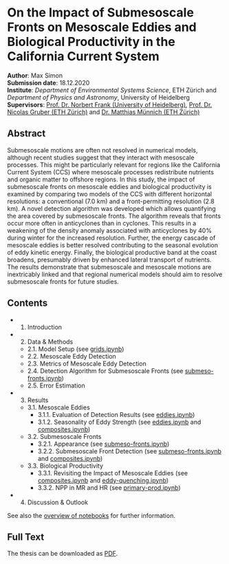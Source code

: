 # On the Impact of Submesoscale Fronts on Mesoscale Eddies and Biological Productivity in the California Current System

**Author**: Max Simon \
**Submission date**: 18.12.2020 \
**Institute**: _Department of Environmental Systems Science_, ETH Zürich and _Department of Physics and Astronomy_, University of Heidelberg \
**Supervisors**: [Prof. Dr. Norbert Frank (University of Heidelberg)](https://www.iup.uni-heidelberg.de/de/institut/mitarbeiter/prof-norbert-frank), [Prof. Dr. Nicolas Gruber (ETH Zürich)](https://usys.ethz.ch/personen/profil.nicolas-gruber.html) and [Dr. Matthias Münnich (ETH Zürich)](https://up.ethz.ch/people/person-detail.NDY0NDk=.TGlzdC8xMDg5LC0zMDYxNTA1MjU=.html)

## Abstract

Submesoscale motions are often not resolved in numerical models, although recent studies suggest that they interact with mesoscale processes. This might be particularly relevant for regions like the California Current System (CCS) where mesoscale processes redistribute nutrients and organic matter to offshore regions. In this study, the impact of submesoscale fronts on mesoscale eddies and biological productivity is examined by comparing two models of the CCS with different horizontal resolutions: a conventional (7.0 km) and a front-permitting resolution (2.8 km). A novel detection algorithm was developed which allows quantifying the area covered by submesoscale fronts. The algorithm reveals that fronts occur more often in anticyclones than in cyclones. This results in a weakening of the density anomaly associated with anticyclones by 40% during winter for the increased resolution. Further, the energy cascade of mesoscale eddies is better resolved contributing to the seasonal evolution of eddy kinetic energy. Finally, the biological productive band at the coast broadens, presumably driven by enhanced lateral transport of nutrients. The results demonstrate that submesoscale and mesoscale motions are inextricably linked and that regional numerical models should aim to resolve submesoscale fronts for future studies.

## Contents

- 1. Introduction
- 2. Data & Methods
  - 2.1. Model Setup (see [grids.ipynb](../notebooks/grids.ipynb))
  - 2.2. Mesoscale Eddy Detection
  - 2.3. Metrics of Mesoscale Eddy Detection
  - 2.4. Detection Algorithm for Submesoscale Fronts (see [submeso-fronts.ipynb](../notebooks/submeso-fronts.ipynb))
  - 2.5. Error Estimation
- 3. Results
  - 3.1. Mesoscale Eddies
    - 3.1.1. Evaluation of Detection Results (see [eddies.ipynb](../notebooks/eddies.ipynb))
	- 3.1.2. Seasonality of Eddy Strength (see [eddies.ipynb](../notebooks/eddies.ipynb) and [composites.ipynb](../notebooks/composites.ipynb))
  - 3.2. Submesoscale Fronts
    - 3.2.1. Appearance (see [submeso-fronts.ipynb](../notebooks/submeso-fronts.ipynb))
	- 3.2.2. Submesoscale Front Detection (see [submeso-fronts.ipynb](../notebooks/submeso-fronts.ipynb) and [composites.ipynb](../notebooks/composites.ipynb))
  - 3.3. Biological Productivity
    - 3.3.1. Revisiting the Impact of Mesoscale Eddies (see [composites.ipynb](../notebooks/composites.ipynb) and [eddy-quenching.ipynb](../notebooks/eddy-quenching.ipynb))
	- 3.3.2. NPP in MR and HR (see [primary-prod.ipynb](../notebooks/primary-prod.ipynb))
- 4. Discussion & Outlook

See also the [overview of notebooks](../notebooks/README.md) for further information.

## Full Text

The thesis can be downloaded as [PDF](print/document_signed.pdf).